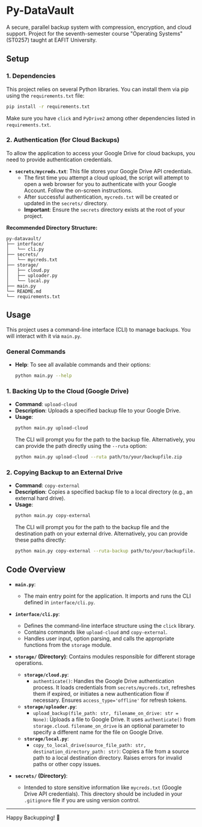 # Py-DataVault

A secure, parallel backup system with compression, encryption, and cloud support. Project for the seventh-semester course "Operating Systems" (ST0257) taught at EAFIT University.

## Setup

### 1. Dependencies
This project relies on several Python libraries. You can install them via pip using the `requirements.txt` file:

```bash
pip install -r requirements.txt
```

Make sure you have `click` and `PyDrive2` among other dependencies listed in `requirements.txt`.

### 2. Authentication (for Cloud Backups)
To allow the application to access your Google Drive for cloud backups, you need to provide authentication credentials.

*   **`secrets/mycreds.txt`**: This file stores your Google Drive API credentials.
    *   The first time you attempt a cloud upload, the script will attempt to open a web browser for you to authenticate with your Google Account. Follow the on-screen instructions.
    *   After successful authentication, `mycreds.txt` will be created or updated in the `secrets/` directory.
    *   **Important**: Ensure the `secrets` directory exists at the root of your project.

**Recommended Directory Structure:**
```
py-datavault/
├── interface/
│   └── cli.py
├── secrets/
│   └── mycreds.txt
├── storage/
│   ├── cloud.py
│   ├── uploader.py
│   └── local.py
├── main.py
└── README.md
└── requirements.txt
```

## Usage

This project uses a command-line interface (CLI) to manage backups. You will interact with it via `main.py`.

### General Commands

*   **Help**: To see all available commands and their options:
    ```bash
    python main.py --help
    ```

### 1. Backing Up to the Cloud (Google Drive)

*   **Command**: `upload-cloud`
*   **Description**: Uploads a specified backup file to your Google Drive.
*   **Usage**:
    ```bash
    python main.py upload-cloud
    ```
    The CLI will prompt you for the path to the backup file.
    Alternatively, you can provide the path directly using the `--ruta` option:
    ```bash
    python main.py upload-cloud --ruta path/to/your/backupfile.zip
    ```

### 2. Copying Backup to an External Drive

*   **Command**: `copy-external`
*   **Description**: Copies a specified backup file to a local directory (e.g., an external hard drive).
*   **Usage**:
    ```bash
    python main.py copy-external
    ```
    The CLI will prompt you for the path to the backup file and the destination path on your external drive.
    Alternatively, you can provide these paths directly:
    ```bash
    python main.py copy-external --ruta-backup path/to/your/backupfile.zip --ruta-destino /media/my_external_drive/backups/
    ```

## Code Overview

*   **`main.py`**:
    *   The main entry point for the application. It imports and runs the CLI defined in `interface/cli.py`.

*   **`interface/cli.py`**:
    *   Defines the command-line interface structure using the `click` library.
    *   Contains commands like `upload-cloud` and `copy-external`.
    *   Handles user input, option parsing, and calls the appropriate functions from the `storage` module.

*   **`storage/` (Directory)**: Contains modules responsible for different storage operations.
    *   **`storage/cloud.py`**:
        *   `authenticate()`: Handles the Google Drive authentication process. It loads credentials from `secrets/mycreds.txt`, refreshes them if expired, or initiates a new authentication flow if necessary. Ensures `access_type='offline'` for refresh tokens.
    *   **`storage/uploader.py`**:
        *   `upload_backup(file_path: str, filename_on_drive: str = None)`: Uploads a file to Google Drive. It uses `authenticate()` from `storage.cloud`. `filename_on_drive` is an optional parameter to specify a different name for the file on Google Drive.
    *   **`storage/local.py`**:
        *   `copy_to_local_drive(source_file_path: str, destination_directory_path: str)`: Copies a file from a source path to a local destination directory. Raises errors for invalid paths or other copy issues.

*   **`secrets/` (Directory)**:
    *   Intended to store sensitive information like `mycreds.txt` (Google Drive API credentials). This directory should be included in your `.gitignore` file if you are using version control.

---

Happy Backupping! 🚀
